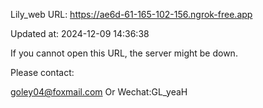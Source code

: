 Lily_web URL: https://ae6d-61-165-102-156.ngrok-free.app

Updated at: 2024-12-09 14:36:38

If you cannot open this URL, the server might be down.

Please contact: 

goley04@foxmail.com Or Wechat:GL_yeaH